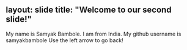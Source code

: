 layout: slide
title: "Welcome to our second slide!"
---
My name is Samyak Bambole. I am from India. My github username is samyakbambole
Use the left arrow to go back!
